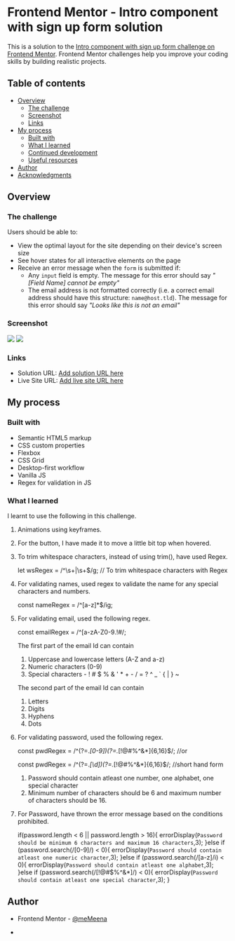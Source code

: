 # Frontend Mentor - Intro component with sign up form solution

This is a solution to the [Intro component with sign up form challenge on Frontend Mentor](https://www.frontendmentor.io/challenges/intro-component-with-signup-form-5cf91bd49edda32581d28fd1). Frontend Mentor challenges help you improve your coding skills by building realistic projects. 

## Table of contents

- [Overview](#overview)
  - [The challenge](#the-challenge)
  - [Screenshot](#screenshot)
  - [Links](#links)
- [My process](#my-process)
  - [Built with](#built-with)
  - [What I learned](#what-i-learned)
  - [Continued development](#continued-development)
  - [Useful resources](#useful-resources)
- [Author](#author)
- [Acknowledgments](#acknowledgments)

## Overview

### The challenge

Users should be able to:

- View the optimal layout for the site depending on their device's screen size
- See hover states for all interactive elements on the page
- Receive an error message when the `form` is submitted if:
  - Any `input` field is empty. The message for this error should say *"[Field Name] cannot be empty"*
  - The email address is not formatted correctly (i.e. a correct email address should have this structure: `name@host.tld`). The message for this error should say *"Looks like this is not an email"*

### Screenshot

![](https://github.com/Memeena/Order-Summary-Component/blob/becd67a73767b9447304dc856a0904783338cdfb/Screenshot-Desktop%20Frontend%20Mentor%20Intro%20component%20with%20sign%20up%20form.png)
![](https://github.com/Memeena/Order-Summary-Component/blob/becd67a73767b9447304dc856a0904783338cdfb/Screenshot-Mobile%20Frontend%20Mentor%20Intro%20component%20with%20sign%20up%20form.png)

### Links

- Solution URL: [Add solution URL here](https://your-solution-url.com)
- Live Site URL: [Add live site URL here](https://your-live-site-url.com)

## My process

### Built with

- Semantic HTML5 markup
- CSS custom properties
- Flexbox
- CSS Grid
- Desktop-first workflow
- Vanilla JS
- Regex for validation in JS

### What I learned

I learnt to use the following in this challenge.

1. Animations using keyframes. 
2. For the button, I have made it to move a little bit top when hovered.
3. To trim whitespace characters, instead of using trim(), have used Regex.
    
    let wsRegex = /^\s+|\s+$/g; // To trim whitespace characters with Regex

4. For validating names, used regex to validate the name for any special characters and numbers.
    
    const nameRegex = /^[a-z]*$/ig;

5. For validating email, used the following regex.
    
    const emailRegex =  /^[a-zA-Z0-9.!#$%&'*+/=?^_`{|}~-]+@[a-zA-Z0-9-]+(?:\.[a-zA-Z0-9-]+)*$/;

    The first part of the email Id can contain
    1. Uppercase and lowercase letters (A-Z and a-z)
    2. Numeric characters (0-9)
    3. Special characters - ! # $ % & ' * + - / = ? ^ _ ` { | } ~

    The second part of the email Id can contain
    1. Letters
    2. Digits
    3. Hyphens
    4. Dots
6. For validating password, used the following regex.
    
    const pwdRegex = /^(?=.*[0-9])(?=.*[!@#$%^&*])(?=.*[a-z][A-Z])[a-zA-Z0-9!@#$%^&*]{6,16}$/; //or

    const pwdRegex = /^(?=.*[\d])(?=.*[!@#$%^&*])(?=.*[\D])[\w!@#$%^&*]{6,16}$/; //short hand form
        
    1. Password should contain atleast one number, one alphabet, one special character
    2. Minimum number of characters should be 6 and maximum number of characters should be 16.

7. For Password, have thrown the error message based on the conditions prohibited.
    
    if(password.length < 6 || password.length > 16){
        errorDisplay(`Password should be minimum 6 characters and maximum 16 characters`,3);
    }else if (password.search(/[0-9]/) < 0){
        errorDisplay(`Password should contain atleast one numeric character`,3);
    }else if (password.search(/[a-z]/i) < 0){
        errorDisplay(`Password should contain atleast one alphabet`,3);
    }else if (password.search(/[!@#$%^&*]/) < 0){
        errorDisplay(`Password should contain atleast one special character`,3);
    }

## Author


- Frontend Mentor - [@meMeena](https://www.frontendmentor.io/profile/meMeena)


*
